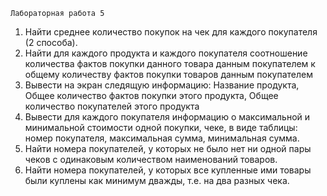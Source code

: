 ```
Лабораторная работа 5
```
1. Найти среднее количество покупок на чек для каждого покупателя (2 способа).
2. Найти для каждого продукта и каждого покупателя соотношение количества фактов покупки данного товара данным покупателем к общему количеству фактов покупки товаров данным покупателем
3. Вывести на экран следящую информацию: Название продукта, Общее количество фактов покупки этого продукта, Общее количество покупателей этого продукта
4. Вывести для каждого покупателя информацию о максимальной и минимальной стоимости одной покупки, чеке, в виде таблицы: номер покупателя, максимальная сумма, минимальная сумма.
5. Найти номера покупателей, у которых не было нет ни одной пары чеков с одинаковым количеством наименований товаров.
6. Найти номера покупателей, у которых все купленные ими товары были куплены как минимум дважды, т.е. на два разных чека.